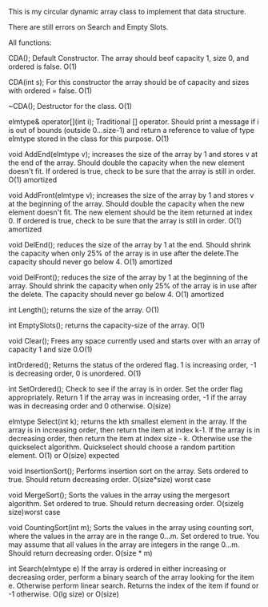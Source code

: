 This is my circular dynamic array class to implement that data structure.

There are still errors on Search and Empty  Slots.


All functions:

CDA(); Default Constructor. The array should beof capacity 1, size 0, and ordered is false. O(1)

CDA(int s); For this constructor the array should be of capacity and sizes with ordered = false. O(1)

~CDA(); Destructor for the class. O(1)

elmtype& operator[](int i); Traditional [] operator. Should print a message if i is out of bounds (outside 0...size-1) and return a reference to value of type elmtype stored in the class for this purpose. O(1)

void AddEnd(elmtype v); increases the size of the array by 1 and stores v at the end of the array. Should double the capacity when the new element doesn't fit.  If ordered is true, check to be sure that the array is still in order. O(1) amortized 

void AddFront(elmtype v); increases the size of the array by 1 and stores v at the beginning of the array. Should double the capacity when the new element doesn't fit. The new element should be the item returned at index 0.  If ordered is true, check to be sure that the array is still in order. O(1) amortized 

void DelEnd(); reduces the size of the array by 1 at the end. Should shrink the capacity when only 25% of the array is in use after the delete.The capacity should never go below 4. O(1) amortized

void DelFront(); reduces the size of the array by 1 at the beginning of the array. Should shrink the capacity when only 25% of the array is in use after the delete. The capacity should never go below 4. O(1) amortized 

int Length(); returns the size of the array. O(1)

int EmptySlots(); returns the capacity-size of the array. O(1) 

void Clear(); Frees any space currently used and starts over with an array of capacity 1 and size 0.O(1)

intOrdered(); Returns the status of the ordered flag. 1 is increasing order, -1 is decreasing order, 0 is unordered. O(1)

int SetOrdered(); Check to see if the array is in order.  Set the order flag appropriately.  Return 1 if the array was in increasing order, -1 if the array was in decreasing order and 0 otherwise. O(size)

elmtype Select(int k); returns the kth smallest element in the array. If the array is in increasing order, then return the item at index k-1. If the array is in decreasing order, then return the item at index size - k.  Otherwise use the quickselect algorithm. Quickselect should choose a random partition element. O(1) or O(size) expected 

void InsertionSort(); Performs insertion sort on the array.  Sets ordered to true. Should return decreasing order. O(size*size) worst case 

void MergeSort(); Sorts the values in the array using the mergesort algorithm. Set ordered to true. Should return decreasing order. O(sizelg size)worst case

void CountingSort(int m); Sorts the values in the array using counting sort, where the values in the array are in the range 0...m.  Set ordered to true. You may assume that all values in the array are integers in the range 0...m. Should return decreasing order. O(size * m) 

int Search(elmtype e) If the array is ordered in either increasing or decreasing order, perform a binary search of the array looking for the item e. Otherwise perform linear search. Returns the index of the item if found or -1 otherwise. O(lg size) or O(size)
